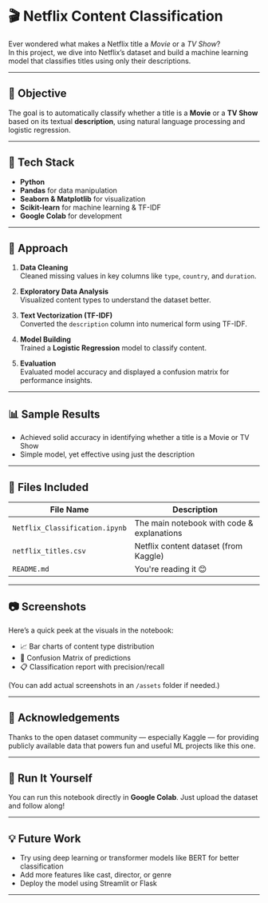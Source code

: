 # 🎬 Netflix Content Classification

Ever wondered what makes a Netflix title a *Movie* or a *TV Show*?  
In this project, we dive into Netflix’s dataset and build a machine learning model that classifies titles using only their descriptions.

---

## 📌 Objective

The goal is to automatically classify whether a title is a **Movie** or a **TV Show** based on its textual **description**, using natural language processing and logistic regression.

---

## 🚀 Tech Stack

- **Python**
- **Pandas** for data manipulation  
- **Seaborn & Matplotlib** for visualization  
- **Scikit-learn** for machine learning & TF-IDF  
- **Google Colab** for development  

---

## 🧠 Approach

1. **Data Cleaning**  
   Cleaned missing values in key columns like `type`, `country`, and `duration`.

2. **Exploratory Data Analysis**  
   Visualized content types to understand the dataset better.

3. **Text Vectorization (TF-IDF)**  
   Converted the `description` column into numerical form using TF-IDF.

4. **Model Building**  
   Trained a **Logistic Regression** model to classify content.

5. **Evaluation**  
   Evaluated model accuracy and displayed a confusion matrix for performance insights.

---

## 📊 Sample Results

- Achieved solid accuracy in identifying whether a title is a Movie or TV Show
- Simple model, yet effective using just the description

---

## 📁 Files Included

| File Name                    | Description                                    |
|-----------------------------|------------------------------------------------|
| `Netflix_Classification.ipynb` | The main notebook with code & explanations     |
| `netflix_titles.csv`        | Netflix content dataset (from Kaggle)         |
| `README.md`                 | You're reading it 😊                            |

---

## 📷 Screenshots

Here’s a quick peek at the visuals in the notebook:

- 📈 Bar charts of content type distribution  
- 📘 Confusion Matrix of predictions  
- 📋 Classification report with precision/recall

(You can add actual screenshots in an `/assets` folder if needed.)

---

## 🙌 Acknowledgements

Thanks to the open dataset community — especially Kaggle — for providing publicly available data that powers fun and useful ML projects like this one.

---

## 🔗 Run It Yourself

You can run this notebook directly in **Google Colab**. Just upload the dataset and follow along!

---

## 💡 Future Work

- Try using deep learning or transformer models like BERT for better classification
- Add more features like cast, director, or genre
- Deploy the model using Streamlit or Flask

---


